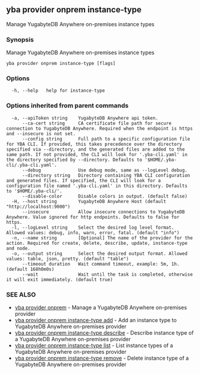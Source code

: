 ## yba provider onprem instance-type

Manage YugabyteDB Anywhere on-premises instance types

### Synopsis

Manage YugabyteDB Anywhere on-premises instance types

```
yba provider onprem instance-type [flags]
```

### Options

```
  -h, --help   help for instance-type
```

### Options inherited from parent commands

```
  -a, --apiToken string    YugabyteDB Anywhere api token.
      --ca-cert string     CA certificate file path for secure connection to YugabyteDB Anywhere. Required when the endpoint is https and --insecure is not set.
      --config string      Full path to a specific configuration file for YBA CLI. If provided, this takes precedence over the directory specified via --directory, and the generated files are added to the same path. If not provided, the CLI will look for '.yba-cli.yaml' in the directory specified by --directory. Defaults to '$HOME/.yba-cli/.yba-cli.yaml'.
      --debug              Use debug mode, same as --logLevel debug.
      --directory string   Directory containing YBA CLI configuration and generated files. If specified, the CLI will look for a configuration file named '.yba-cli.yaml' in this directory. Defaults to '$HOME/.yba-cli/'.
      --disable-color      Disable colors in output. (default false)
  -H, --host string        YugabyteDB Anywhere Host (default "http://localhost:9000")
      --insecure           Allow insecure connections to YugabyteDB Anywhere. Value ignored for http endpoints. Defaults to false for https.
  -l, --logLevel string    Select the desired log level format. Allowed values: debug, info, warn, error, fatal. (default "info")
  -n, --name string        [Optional] The name of the provider for the action. Required for create, delete, describe, update, instance-type and node.
  -o, --output string      Select the desired output format. Allowed values: table, json, pretty. (default "table")
      --timeout duration   Wait command timeout, example: 5m, 1h. (default 168h0m0s)
      --wait               Wait until the task is completed, otherwise it will exit immediately. (default true)
```

### SEE ALSO

* [yba provider onprem](yba_provider_onprem.md)	 - Manage a YugabyteDB Anywhere on-premises provider
* [yba provider onprem instance-type add](yba_provider_onprem_instance-type_add.md)	 - Add an instance type to YugabyteDB Anywhere on-premises provider
* [yba provider onprem instance-type describe](yba_provider_onprem_instance-type_describe.md)	 - Describe instance type of a YugabyteDB Anywhere on-premises provider
* [yba provider onprem instance-type list](yba_provider_onprem_instance-type_list.md)	 - List instance types of a YugabyteDB Anywhere on-premises provider
* [yba provider onprem instance-type remove](yba_provider_onprem_instance-type_remove.md)	 - Delete instance type of a YugabyteDB Anywhere on-premises provider

